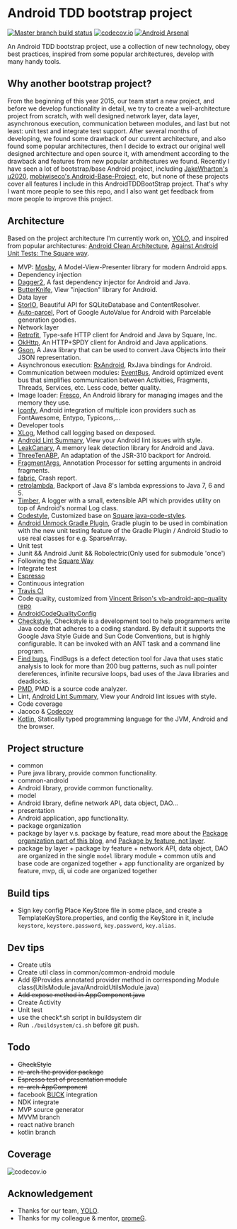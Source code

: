 # Android TDD bootstrap project
[![Master branch build status](https://travis-ci.org/Piasy/AndroidTDDBootStrap.svg?branch=master)](https://travis-ci.org/Piasy/AndroidTDDBootStrap)
[![codecov.io](http://codecov.io/github/Piasy/AndroidTDDBootStrap/coverage.svg?branch=master)](http://codecov.io/github/Piasy/AndroidTDDBootStrap?branch=master) [![Android Arsenal](https://img.shields.io/badge/Android%20Arsenal-AndroidTDDBootStrap-green.svg?style=flat)](https://android-arsenal.com/details/3/2586)  

An Android TDD bootstrap project, use a collection of new technology, obey best practices, inspired from some popular architectures, develop with many handy tools.

## Why another bootstrap project?
From the beginning of this year 2015, our team start a new project, and before we develop functionality in detail, we try to create a well-architecture project from scratch, with well designed network layer, data layer, asynchronous execution, communication between modules, and last but not least: unit test and integrate test support. After several months of developing, we found some drawback of our current architecture, and also found some popular architectures, then I decide to extract our original well designed architecture and open source it, with amendment according to the drawback and features from new popular architectures we found.
Recently I have seen a lot of bootstrap/base Android project, including [JakeWharton's u2020](https://github.com/JakeWharton/u2020), [mobiwiseco's Android-Base-Project](https://github.com/mobiwiseco/Android-Base-Project), etc, but none of these projects cover all features I include in this AndroidTDDBootStrap project. That's why I want more people to see this repo, and I also want get feedback from more people to improve this project.

## Architecture
Based on the project architecture I'm currently work on, [YOLO](https://www.yoloyolo.tv/), and inspired from popular architectures: [Android Clean Architecture](https://github.com/android10/Android-CleanArchitecture), [Against Android Unit Tests: The Square way](http://www.philosophicalhacker.com/2015/04/10/against-android-unit-tests/).
+  MVP: [Mosby](https://github.com/sockeqwe/mosby), A Model-View-Presenter library for modern Android apps.
+  Dependency injection
  +  [Dagger2](https://github.com/google/dagger), A fast dependency injector for Android and Java.
  +  [ButterKnife](https://github.com/JakeWharton/butterknife), View "injection" library for Android.
+  Data layer
  +  [StorIO](https://github.com/pushtorefresh/storio), Beautiful API for SQLiteDatabase and ContentResolver.
  +  [Auto-parcel](https://github.com/frankiesardo/auto-parcel), Port of Google AutoValue for Android with Parcelable generation goodies.
+  Network layer
  +  [Retrofit](http://square.github.io/retrofit/), Type-safe HTTP client for Android and Java by Square, Inc.
  +  [OkHttp](http://square.github.io/okhttp/), An HTTP+SPDY client for Android and Java applications.
  +  [Gson](https://github.com/google/gson), A Java library that can be used to convert Java Objects into their JSON representation.
+  Asynchronous execution:  [RxAndroid](https://github.com/ReactiveX/RxAndroid), RxJava bindings for Android.
+  Communication between modules: [EventBus](https://github.com/greenrobot/EventBus), Android optimized event bus that simplifies communication between Activities, Fragments, Threads, Services, etc. Less code, better quality.
+  Image loader: [Fresco](https://github.com/facebook/fresco), An Android library for managing images and the memory they use.
+  [Iconfy](https://github.com/JoanZapata/android-iconify), Android integration of multiple icon providers such as FontAwesome, Entypo, Typicons,...
+  Developer tools
  +  [XLog](https://github.com/promeG/XLog), Method call logging based on dexposed.
  +  [Android Lint Summary](https://github.com/passy/android-lint-summary), View your Android lint issues with style.
  +  [LeakCanary](https://github.com/square/leakcanary), A memory leak detection library for Android and Java.
  +  [ThreeTenABP](https://github.com/JakeWharton/ThreeTenABP), An adaptation of the JSR-310 backport for Android.
  +  [FragmentArgs](https://github.com/sockeqwe/fragmentargs), Annotation Processor for setting arguments in android fragments.
  +  [fabric](https://get.fabric.io/), Crash report.
  +  [retrolambda](https://github.com/orfjackal/retrolambda), Backport of Java 8's lambda expressions to Java 7, 6 and 5.
  +  [Timber](https://github.com/JakeWharton/timber), A logger with a small, extensible API which provides utility on top of Android's normal Log class.
  +  [Codestyle](https://github.com/Piasy/java-code-styles), Customized base on [Square java-code-styles](https://github.com/square/java-code-styles).
  +  [Android Unmock Gradle Plugin](https://github.com/bjoernQ/unmock-plugin), Gradle plugin to be used in combination with the new unit testing feature of the Gradle Plugin / Android Studio to use real classes for e.g. SparseArray.
+  Unit test
  +  Junit && Android Junit && Robolectric(Only used for submodule 'once')
  +  Following the [Square Way](http://www.philosophicalhacker.com/2015/04/10/against-android-unit-tests/)
+  Integrate test
  +  [Espresso](https://code.google.com/p/android-test-kit/)
+  Continuous integration
  +  [Travis CI](https://travis-ci.org/)
+  Code quality, customized from [Vincent Brison's vb-android-app-quality repo](https://github.com/vincentbrison/vb-android-app-quality)
  +  [AndroidCodeQualityConfig](https://github.com/Piasy/AndroidCodeQualityConfig)
  +  [Checkstyle](https://github.com/checkstyle/checkstyle), Checkstyle is a development tool to help programmers write Java code that adheres to a coding standard. By default it supports the Google Java Style Guide and Sun Code Conventions, but is highly configurable. It can be invoked with an ANT task and a command line program.
  +  [Find bugs](https://github.com/findbugsproject/findbugs), FindBugs is a defect detection tool for Java that uses static analysis to look for more than 200 bug patterns, such as null pointer dereferences, infinite recursive loops, bad uses of the Java libraries and deadlocks.
  +  [PMD](https://github.com/pmd/pmd), PMD is a source code analyzer.
  +  Lint, [Android Lint Summary](https://github.com/passy/android-lint-summary), View your Android lint issues with style.
+  Code coverage
  +  Jacoco & [Codecov](https://codecov.io)
+  [Kotlin](http://kotlinlang.org/), Statically typed programming language for the JVM, Android and the browser.

## Project structure
+  common
  +  Pure java library, provide common functionality.
+  common-android
  +  Android library, provide common functionality.
+  model
  +  Android library, define network API, data object, DAO...
+  presentation
  +  Android application, app functionality.
+  package organization
  +  package by layer v.s. package by feature, read more about the [Package organization part of this blog](http://fernandocejas.com/2015/07/18/architecting-android-the-evolution/), and [Package by feature, not layer](http://www.javapractices.com/topic/TopicAction.do?Id=205).
  +  package by layer + package by feature
    +  network API, data object, DAO are organized in the single `model` library module
    +  common utils and base code are organized together
    +  app functionality are organized by feature, mvp, di, ui code are organized together

## Build tips
+  Sign key config
Place KeyStore file in some place, and create a TemplateKeyStore.properties, and config the KeyStore in it, include `keystore`, `keystore.password`, `key.password`, `key.alias`.  

## Dev tips
+  Create utils
  +  Create util class in common/common-android module
  +  Add @Provides annotated provider method in corresponding Module class(UtilsModule.java/AndroidUtilsModule.java)
  +  ~~Add expose method in AppComponent.java~~
+  Create Activity
+  Unit test
  +  use the check*.sh script in buildsystem dir
+  Run `./buildsystem/ci.sh` before git push.

## Todo
+  ~~CheckStyle~~
+  ~~re-arch the provider package~~
+  ~~Espresso test of presentation module~~
+  ~~re-arch AppComponent~~
+  facebook [BUCK](http://buckbuild.com) integration
+  NDK integrate
+  MVP source generator
+  MVVM branch
+  react native branch
+  kotlin branch

## Coverage
![codecov.io](http://codecov.io/github/Piasy/AndroidTDDBootStrap/branch.svg?branch=master)

## Acknowledgement
+  Thanks for our team, [YOLO](https://www.yoloyolo.tv/).
+  Thanks for my colleague & mentor, [promeG](https://github.com/promeG/).
